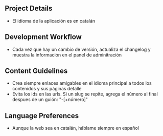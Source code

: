 ## Project Details

- El idioma de la aplicación es en catalán

## Development Workflow

- Cada vez que hay un cambio de versión, actualiza el changelog y muestra la información en el panel de adminitración

## Content Guidelines

- Crea siempre enlaces amigables en el idioma principal a todos los contenidos y sus páginas detalle
- Evita los ids en las urls. Si un slug se repite, agrega el número al final despues de un guión: "-[+número]"

## Language Preferences

- Aunque la web sea en catalán, háblame siempre en español